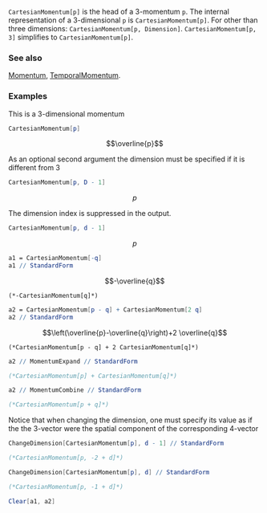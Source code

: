 `CartesianMomentum[p]` is the head of a 3-momentum `p`. The internal representation of a $3$-dimensional `p` is `CartesianMomentum[p]`. For other than three dimensions: `CartesianMomentum[p, Dimension]`. `CartesianMomentum[p, 3]` simplifies to `CartesianMomentum[p]`.

### See also

[Momentum](Momentum), [TemporalMomentum](TemporalMomentum).

### Examples

This is a 3-dimensional momentum

```mathematica
CartesianMomentum[p]
```

$$\overline{p}$$

As an optional second argument the dimension must be specified if it is different from 3

```mathematica
CartesianMomentum[p, D - 1]
```

$$p$$

The dimension index is suppressed in the output.

```mathematica
CartesianMomentum[p, d - 1]
```

$$p$$

```mathematica
a1 = CartesianMomentum[-q]
a1 // StandardForm
```

$$-\overline{q}$$

```
(*-CartesianMomentum[q]*)
```

```mathematica
a2 = CartesianMomentum[p - q] + CartesianMomentum[2 q]
a2 // StandardForm
```

$$\left(\overline{p}-\overline{q}\right)+2 \overline{q}$$

```
(*CartesianMomentum[p - q] + 2 CartesianMomentum[q]*)
```

```mathematica
a2 // MomentumExpand // StandardForm

(*CartesianMomentum[p] + CartesianMomentum[q]*)
```

```mathematica
a2 // MomentumCombine // StandardForm

(*CartesianMomentum[p + q]*)
```

Notice that when changing the dimension, one must specify its value as if the the 3-vector were the spatial component of the corresponding 4-vector

```mathematica
ChangeDimension[CartesianMomentum[p], d - 1] // StandardForm

(*CartesianMomentum[p, -2 + d]*)
```

```mathematica
ChangeDimension[CartesianMomentum[p], d] // StandardForm

(*CartesianMomentum[p, -1 + d]*)
```

```mathematica
Clear[a1, a2]
```